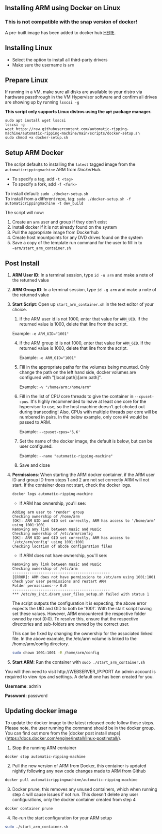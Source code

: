 ## Installing ARM using Docker on Linux

### **This is not compatible with the snap version of docker!**

A pre-built image has been added to docker hub [HERE](https://hub.docker.com/repository/docker/automaticrippingmachine/automatic-ripping-machine).

## Installing Linux
- Select the option to install all third-party drivers
- Make sure the username is `arm`

## Prepare Linux
If running in a VM, make sure all disks are available to your distro via hardware passthrough in the VM Hypervisor software and confirm all drives are showing up by running `lsscsi -g`

**This script only supports Linux distros using the `apt` package manager.**

```
sudo apt install wget lsscsi
lsscsi -g
wget https://raw.githubusercontent.com/automatic-ripping-machine/automatic-ripping-machine/main/scripts/docker-setup.sh
sudo chmod +x docker-setup.sh
```

## Setup ARM Docker
The script defaults to installing the `latest` tagged image from the `automaticrippingmachine` ARM from *DockerHub*.
- To specify a tag, add `-t <tag>`
- To specify a fork, add `-f <fork>`

To install default: `sudo ./docker-setup.sh`  
To install from a different repo, tag: `sudo ./docker-setup.sh -f automaticrippingmachine -t dev_build`

The script will now:
1. Create an `arm` user and group if they don't exist
2. Install docker if it is not already found on the system
3. Pull the appropriate image from Dockerhub
4. Create host mountpoints for any DVD drives found on the system
5. Save a copy of the template run command for the user to fill in to `~arm/start_arm_container.sh`

## Post Install
1. **ARM User ID**: In a terminal session, type `id -u arm` and make a note of the returned value
2. **ARM Group ID**: In a terminal session, type `id -g arm` and make a note of the returned value
3. **Start Script**: Open up `start_arm_container.sh` in the text editor of your choice. 
    1. If the ARM user id is not 1000, enter that value for `ARM_UID`. If the returned value is 1000, delete that line from the script.
    
   Example: `-e ARM_UID="1001"` 
     
    4. If the ARM group id is not 1000, enter that value for `ARM_GID`. If the returned value is 1000, delete that line from the script.
    
       Example: `-e ARM_GID="1001"`

    3. Fill in the appropriate paths for the volumes being mounted. Only change the path on the left hand side, docker volumes are configured with "[local path]:[arm path]".

       Example: `-v "/home/arm:/home/arm"`

    4. Fill in the list of CPU core threads to give the container in `--cpuset-cpus`. It's highly recommended to leave at least one core for the hypervisor to use, so the host machine doesn't get choked out during transcoding! Also, CPUs with multiple threads per core will be numbered in pairs. In the below example, only core #4 would be passed to ARM.
   
       Example: `--cpuset-cpus='5,6'`

   5. Set the name of the docker image, the default is below, but can be user configured.
      
      Example: `--name "automatic-ripping-machine"`
   
   5. Save and close


4. **Permissions**: When starting the ARM docker container, if the ARM user ID and group ID from steps 1 and 2 are not set correctly ARM will not start. If the container does not start, check the docker logs.
   
   ```bash
   docker logs automatic-ripping-machine
   ```

    - If ARM has ownership, you'll see:
    ```
    Adding arm user to 'render' group
    Checking ownership of /home/arm
    [OK]: ARM UID and GID set correctly, ARM has access to '/home/arm' using 1001:1001
    Removing any link between music and Music
    Checking ownership of /etc/arm/config
    [OK]: ARM UID and GID set correctly, ARM has access to '/etc/arm/config' using 1001:1001
    Checking location of abcde configuration files
    ```
    - If ARM does not have ownership, you'll see:
    ```
    Removing any link between music and Music
    Checking ownership of /etc/arm
    ---------------------------------------------
    [ERROR]: ARM does not have permissions to /etc/arm using 1001:1001
    Check your user permissions and restart ARM
    Folder permissions--> 0:0
    ---------------------------------------------
    *** /etc/my_init.d/arm_user_files_setup.sh failed with status 1
    ```
   
   The script outputs the configuration it is expecting, the above error expects the UID and GID to both be '1001'. With the start script having set these values. However, ARM encountered the respective folder owned by root (0:0). To resolve this, ensure that the respective directories and sub-folders are owned by the correct user.

   This can be fixed by changing the ownership for the associated linked file. In the above example, the /etc/arm volume is linked to the /home/arm/config directory.

   ```bash
   sudo chown 1001:1001 -R /home/arm/config
   ```

5. **Start ARM**: Run the container with `sudo ./start_arm_container.sh`

You will then need to visit http://WEBSERVER_IP:PORT
An admin account is required to view rips and settings. A default one has been created for you.

**Username**: admin

**Password**: password


## Updating docker image
To update the docker image to the latest released code follow these steps. Please note, the user running the command should be in the docker group. You can find out more from the [docker post install steps] (https://docs.docker.com/engine/install/linux-postinstall/).

1. Stop the running ARM container

```bash
docker stop automatic-ripping-machine
```

2. Pull the new version of ARM from Docker, this container is updated nightly following any new code changes made to ARM from Github

```bash
docker pull automaticrippingmachine/automatic-ripping-machine
```

3. Docker prune, this removes any unused containers, which when running step 4 will cause issues if not run. This doesn't delete any user configurations, only the docker container created from step 4

```bash
docker container prune
```

4. Re-run the start configuration for your ARM setup

```bash
sudo ./start_arm_container.sh
```
